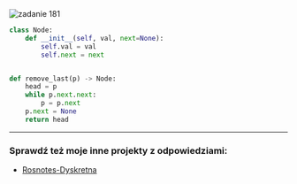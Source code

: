 <picture>
  <source srcset="../../srt/zbior_zadan/181.png" media="(prefers-color-scheme: light)">
  <source srcset="../../srt/zbior_zadan/black_181.png" media="(prefers-color-scheme: dark)">
  <img src="../../srt/zbior_zadan/black_181.png" alt="zadanie 181">
</picture>

```python
class Node:
    def __init__(self, val, next=None):
        self.val = val
        self.next = next


def remove_last(p) -> Node:
    head = p
    while p.next.next:
        p = p.next
    p.next = None
    return head
```

---
### Sprawdź też moje inne projekty z odpowiedziami:
- [Rosnotes-Dyskretna](https://github.com/kamilGie/Rosnotes-Dyskretna)
